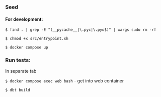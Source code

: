 ### Seed

#### For development:
``` $ find . | grep -E "(__pycache__|\.pyc|\.pyo$)" | xargs sudo rm -rf ```

``` $ chmod +x src/entrypoint.sh ```

``` $ docker compose up ```

### Run tests:
In separate tab

``` $ docker compose exec web bash ``` - get into web container

``` $ dbt build ```
